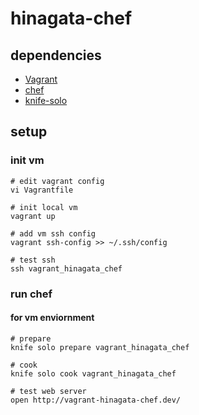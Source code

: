 hinagata-chef
====

## dependencies

- [Vagrant](https://www.vagrantup.com/)
- [chef](https://www.chef.io/chef/)
- [knife-solo](https://matschaffer.github.io/knife-solo/)

## setup

### init vm

```
# edit vagrant config
vi Vagrantfile

# init local vm
vagrant up

# add vm ssh config
vagrant ssh-config >> ~/.ssh/config

# test ssh
ssh vagrant_hinagata_chef
```

### run chef

#### for vm enviornment

```
# prepare
knife solo prepare vagrant_hinagata_chef

# cook
knife solo cook vagrant_hinagata_chef

# test web server
open http://vagrant-hinagata-chef.dev/
```
